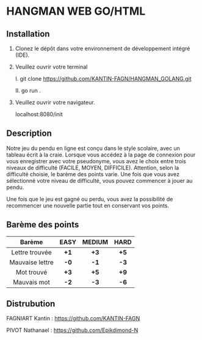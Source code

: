 # HANGMAN WEB GO/HTML

## Installation

1. Clonez le dépôt dans votre environnement de développement intégré (IDE).

2. Veuillez ouvrir votre terminal

    I. git clone https://github.com/KANTIN-FAGN/HANGMAN_GOLANG.git

    II. go run .

3. Veuillez ouvrir votre navigateur.

    localhost:8080/init

## Description

Notre jeu du pendu en ligne est conçu dans le style scolaire, avec un tableau écrit à la craie. Lorsque vous accédez à la page de connexion pour vous enregistrer avec votre pseudonyme, vous avez le choix entre trois niveaux de difficulté (FACILE, MOYEN, DIFFICILE). Attention, selon la difficulté choisie, le barème des points varie. Une fois que vous avez sélectionné votre niveau de difficulté, vous pouvez commencer à jouer au pendu.
    
Une fois que le jeu est gagné ou perdu, vous avez la possibilité de recommencer une nouvelle partie tout en conservant vos points.

## Barème des points

|Barème         | EASY | MEDIUM | HARD |  
|:-------------:|:----:|:------:|:----:|  
|Lettre trouvée |**+1**|**+3**  |**+5**|  
|Mauvaise lettre|**-0**|**-1**  |**-3**|  
|Mot trouvé     |**+3**|**+5**  |**+9**|  
|Mauvais mot    |**-2**|**-3**  |**-6**|  

## Distrubution

FAGNIART Kantin : https://github.com/KANTIN-FAGN

PIVOT Nathanael : https://github.com/Epikdimond-N